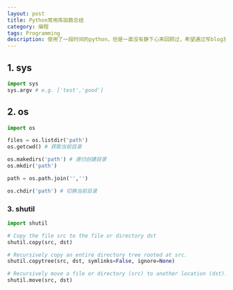 ```yaml
---
layout: post
title: Python常用库函数总结
category: 编程
tags: Programming
description: 使用了一段时间的python，但是一直没有静下心来回顾过，希望通过写blog总结Python中常用的库函数，进一步巩固python基础知识
---
```


## 1. sys

```python
import sys
sys.argv # e.g. ['test','good']
```



## 2.  os

```python
import os

files = os.listdir('path')
os.getcwd() # 获取当前目录

os.makedirs('path') # 递归创建目录
os.mkdir('path')

path = os.path.join('','')

os.chdir('path') # 切换当前目录
```



### 3. shutil

```python
import shutil

# Copy the file src to the file or directory dst
shutil.copy(src, dst) 

# Recursively copy an entire directory tree rooted at src.
shutil.copytree(src, dst, symlinks=False, ignore=None) 

# Recursively move a file or directory (src) to another location (dst).
shutil.move(src, dst)
```



